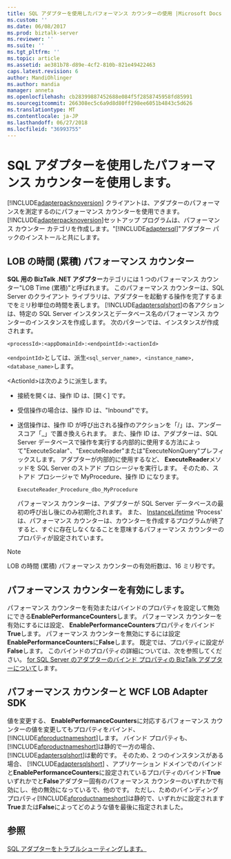 ```yaml
---
title: SQL アダプターを使用したパフォーマンス カウンターの使用 |Microsoft Docs
ms.custom: ''
ms.date: 06/08/2017
ms.prod: biztalk-server
ms.reviewer: ''
ms.suite: ''
ms.tgt_pltfrm: ''
ms.topic: article
ms.assetid: ae381b78-d89e-4cf2-810b-821e49422463
caps.latest.revision: 6
author: MandiOhlinger
ms.author: mandia
manager: anneta
ms.openlocfilehash: cb28399887452688e084f5f2858745958fd85991
ms.sourcegitcommit: 266308ec5c6a9d8d80ff298ee6051b4843c5d626
ms.translationtype: MT
ms.contentlocale: ja-JP
ms.lasthandoff: 06/27/2018
ms.locfileid: "36993755"
---
```

# <a name="use-performance-counters-with-the-sql-adapter"></a>SQL アダプターを使用したパフォーマンス カウンターを使用します。
[!INCLUDE[adapterpacknoversion](../../includes/adapterpacknoversion-md.md)] クライアントは、アダプターのパフォーマンスを測定するのにパフォーマンス カウンターを使用できます。 [!INCLUDE[adapterpacknoversion](../../includes/adapterpacknoversion-md.md)]セットアップ プログラムは、パフォーマンス カウンター カテゴリを作成します。"[!INCLUDE[adaptersql](../../includes/adaptersql-md.md)]"アダプター パックのインストールと共にします。  
  
## <a name="the-lob-time-cumulative-performance-counter"></a>LOB の時間 (累積) パフォーマンス カウンター  
 **SQL 用の BizTalk .NET アダプター**カテゴリには 1 つのパフォーマンス カウンター"LOB Time (累積)"と呼ばれます。 このパフォーマンス カウンターは、SQL Server のクライアント ライブラリは、アダプターを起動する操作を完了するまでをミリ秒単位の時間を表します。 [!INCLUDE[adaptersqlshort](../../includes/adaptersqlshort-md.md)]の各アクションは、特定の SQL Server インスタンスとデータベース名のパフォーマンス カウンターのインスタンスを作成します。 次のパターンでは、インスタンスが作成されます。  
  
```  
<processId>:<appDomainId>:<endpointId>:<actionId>  
```  
  
 `<endpointId>`としては、派生`<sql_server_name>, <instance_name>, <database_name>`します。  
  
 \<ActionId\>は次のように派生します。  
  
- 接続を開くは、操作 ID は、[開く] です。  
  
- 受信操作の場合は、操作 ID は、"Inbound"です。  
  
- 送信操作は、操作 ID が呼び出される操作のアクションを「/」は、アンダー スコア「_」で置き換えられます。 また、操作 ID は、アダプターは、SQL Server データベースで操作を実行する内部的に使用する方法によって"ExecuteScalar"、"ExecuteReader"または"ExecuteNonQuery"プレフィックスします。 アダプターが内部的に使用するなど、 **ExecuteReader**メソッドを SQL Server のストアド プロシージャを実行します。 そのため、ストアド プロシージャで MyProcedure、操作 ID になります。  
  
  ```  
  ExecuteReader_Procedure_dbo_MyProcedure  
  ```  

  パフォーマンス カウンターは、アダプターが SQL Server データベースの最初の呼び出し後にのみ初期化されます。 また、 [InstanceLifetime](https://msdn.microsoft.com/library/system.diagnostics.performancecounter.instancelifetime.aspx) 'Process' は、パフォーマンス カウンターは、カウンターを作成するプログラムが終了すると、すぐに存在しなくなることを意味するパフォーマンス カウンターのプロパティが設定されています。
  
> [!NOTE]
>  LOB の時間 (累積) パフォーマンス カウンターの有効桁数は、16 ミリ秒です。  
  
## <a name="enabling-performance-counters"></a>パフォーマンス カウンターを有効にします。  
 パフォーマンス カウンターを有効またはバインドのプロパティを設定して無効にできる**EnablePerformanceCounters**します。 パフォーマンス カウンターを有効にするには設定、 **EnablePerformanceCounters**プロパティをバインド**True**します。 パフォーマンス カウンターを無効にするには設定**EnablePerformanceCounters**に**False**します。 既定では、プロパティに設定が**False**します。 このバインドのプロパティの詳細については、次を参照してください。 [for SQL Server のアダプターのバインド プロパティの BizTalk アダプターについて](../../adapters-and-accelerators/adapter-sql/read-about-the-biztalk-adapter-for-sql-server-adapter-binding-properties.md)します。  
  
## <a name="performance-counters-and-the-wcf-lob-adapter-sdk"></a>パフォーマンス カウンターと WCF LOB Adapter SDK  
 値を変更する、 **EnablePerformanceCounters**に対応するパフォーマンス カウンターの値を変更してもプロパティをバインド、[!INCLUDE[afproductnameshort](../../includes/afproductnameshort-md.md)]します。 バインド プロパティも、[!INCLUDE[afproductnameshort](../../includes/afproductnameshort-md.md)]は静的で一方の場合、[!INCLUDE[adaptersqlshort](../../includes/adaptersqlshort-md.md)]は動的です。 そのため、2 つのインスタンスがある場合、 [!INCLUDE[adaptersqlshort](../../includes/adaptersqlshort-md.md)] 、アプリケーション ドメインでのバインドと**EnablePerformanceCounters**に設定されているプロパティのバインド**True**いずれかでと**False**アダプター固有のパフォーマンス カウンターのいずれかで有効にし、他の無効になっているで、他のです。 ただし、ためのバインディング プロパティ[!INCLUDE[afproductnameshort](../../includes/afproductnameshort-md.md)]は静的で、いずれかに設定されます**True**または**False**によってどのような値を最後に指定されました。  
  
## <a name="see-also"></a>参照  
[SQL アダプターをトラブルシューティングします。](../../adapters-and-accelerators/adapter-sql/troubleshoot-the-sql-adapter.md)